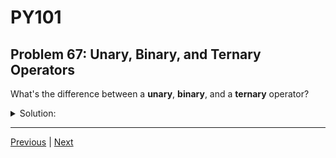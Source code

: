 # PY101
## Problem 67: Unary, Binary, and Ternary Operators

What's the difference between a **unary**, **binary**, and a **ternary** operator?

<details>
<summary>Solution:</summary>

- A **unary** operator has only one operand (e.g., `not`, `-` for negation)
- A **binary** operator has two operands (e.g., `+`, `-`, `*`, `/`)
- A **ternary** operator has three operands (e.g., `value_if_true if condition else value_if_false`)

Examples:
```python
# Unary operators:
not True        # 'not' operates on one operand
-5              # Negation operates on one operand
+5              # Unary plus

# Binary operators:
5 + 3           # '+' operates on two operands
10 - 2          # '-' operates on two operands
x and y         # 'and' operates on two operands

# Ternary operator (conditional expression):
x if x > 0 else -x  # Three operands: x, x > 0, -x
```

</details>

---

[Previous](066.md) | [Next](068.md)

